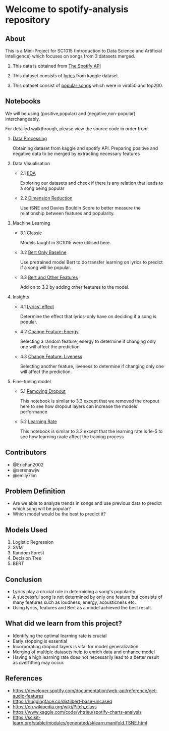 # Welcome to spotify-analysis repository

## About

This is a Mini-Project for SC1015 (Introduction to Data Science and Artificial Intelligence) which focuses on songs from 3 datasets merged.

1. This data is obtained from [The Spotify API](https://developer.spotify.com/documentation/web-api)

2. This dataset consists of [lyrics](https://www.kaggle.com/datasets/nikhilnayak123/5-million-song-lyrics-dataset) from kaggle dataset. 

3. This dataset consist of [popular songs](https://www.kaggle.com/datasets/dhruvildave/spotify-charts) which were in viral50 and top200.

## Notebooks

We will be using (positive,popular) and (negative,non-popular) interchangeably. 

For detailed walkthrough, please view the source code in order from:

1. [Data Processing](https://github.com/emily7lim/B133_Grp9/blob/main/1DataProcessing.ipynb)
    
    Obtaining dataset from kaggle and spotify API. Preparing positive and negative data to be merged by extracting necessary features

2. Data Visualisation
    - 2.1  [EDA](https://github.com/emily7lim/B133_Grp9/blob/main/2.1EDA.ipynb)

        Exploring our datasets and check if there is any relation that leads to a song being popular
    - 2.2  [Dimension Reduction](https://github.com/emily7lim/B133_Grp9/blob/main/2.2EDA_dimensionReduction.ipynb)

        Use tSNE and Davies Bouldin Score to better measure the relationship between features and popularity.

3. Machine Learning
    - 3.1 [Classic](https://github.com/emily7lim/B133_Grp9/blob/main/3.1MachineLearning.ipynb)

        Models taught in SC1015 were utilised here.
    - 3.2 [Bert Only Baseline](https://github.com/emily7lim/B133_Grp9/blob/main/3.2BERTOnlyBaselineModel.ipynb)

        Use pretrained model Bert to do transfer learning on lyrics to predict if a song will be popular.
    - 3.3 [Bert and Other Features](https://github.com/emily7lim/B133_Grp9/blob/main/3.3BERTAndOtherFeaturesModel.ipynb)

        Add on to 3.2 by adding other features to the model.

4. Insights
    - 4.1 [Lyrics' effect](https://github.com/emily7lim/B133_Grp9/blob/main/4.1Insights_HowLyricsAffectSongs.ipynb)

        Determine the effect that lyrics-only have on deciding if a song is popular. 
    - 4.2 [Change Feature: Energy](https://github.com/emily7lim/B133_Grp9/blob/main/4.2Insights_HowOneFeatureAffectPopularity_Energy.ipynb)
        
        Selecting a random feature, energy to determine if changing only one will affect the prediction.
    - 4.3 [Change Feature: Liveness](https://github.com/emily7lim/B133_Grp9/blob/main/4.2Insights_HowOneFeatureAffectPopularity_Liveness.ipynb)

        Selecting another feature, liveness to determine if changing only one will affect the prediction.
5. Fine-tuning model
    - 5.1 [Removing Dropout](https://github.com/emily7lim/B133_Grp9/blob/main/5.1HowDropoutAffectModels.ipynb)
    
        This notebook is similar to 3.3 except that we removed the dropout here to see how dropout layers can increase the models' performance
    - 5.2 [Learning Rate](https://github.com/emily7lim/B133_Grp9/blob/main/5.2HowLearningRateAffectModels.ipynb)

        This notebook is similar to 3.2 except that the learning rate is 1e-5 to see how learning raate  affect the  training process

## Contributors

- @EricFan2002
- @serenawjw
- @emily7lim

## Problem Definition

- Are we able to analyze trends in songs and use previous data to predict which song will be popular?
- Which model would be the best to predict it?

## Models Used

1. Logistic Regression
2. SVM
3. Random Forest
4. Decision Tree
5. BERT

## Conclusion

- Lyrics play a crucial role in determining a song's popularity. 
- A successful song is not determined by only one feature but consists of many features such as loudness, energy, acousticness etc.
- Using lyrics, features and Bert as a model achieved the best result.

## What did we learn from this project?

- Identifying the optimal learning rate is crucial
- Early stopping is essential
- Incorporating dropout layers is vital for model generalization
- Merging of multiple datasets help to enrich data and enhance model
- Having a high learning rate does not necessarily lead to a better result as overfitting may occur.

## References

- https://developer.spotify.com/documentation/web-api/reference/get-audio-features
- https://huggingface.co/distilbert-base-uncased
- https://en.wikipedia.org/wiki/Pitch_class
- https://www.kaggle.com/code/vhtrieu/spotify-charts-analysis
- https://scikit-learn.org/stable/modules/generated/sklearn.manifold.TSNE.html
